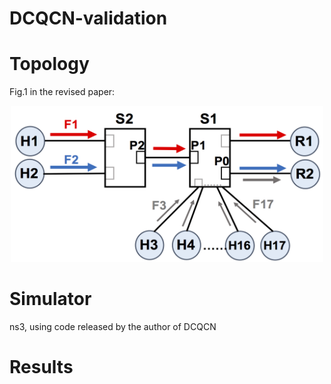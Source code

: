 # DCQCN-validation
# Topology
Fig.1 in the revised paper:
<div align="center"><img width="500" height="250" src="https://github.com/sc20anonymous/DCQCN-validation/raw/master/topology.png"/></div>

# Simulator 
ns3, using code released by the author of DCQCN
# Results
